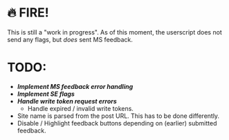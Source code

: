 # 🔥 FIRE!

This is still a "work in progress". As of this moment, the userscript does not send any flags, but _does_ sent MS feedback.

# TODO:
* ___Implement MS feedback error handling___
* ___Implement SE flags___
* ___Handle write token request errors___
  * Handle expired / invalid write tokens.
* Site name is parsed from the post URL. This has to be done differently.
* Disable / Highlight feedback buttons depending on (earlier) submitted feedback.
